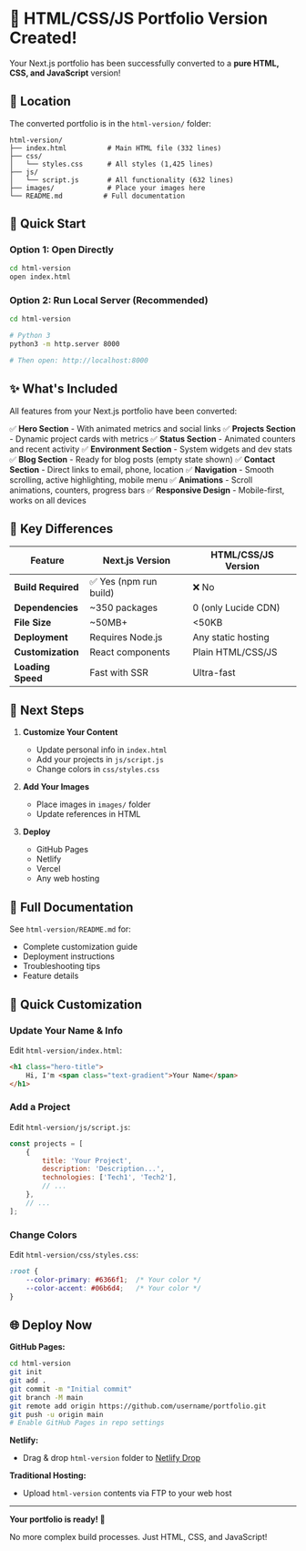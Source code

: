 # 🎉 HTML/CSS/JS Portfolio Version Created!

Your Next.js portfolio has been successfully converted to a **pure HTML, CSS, and JavaScript** version!

## 📁 Location

The converted portfolio is in the `html-version/` folder:

```
html-version/
├── index.html          # Main HTML file (332 lines)
├── css/
│   └── styles.css      # All styles (1,425 lines)
├── js/
│   └── script.js       # All functionality (632 lines)
├── images/             # Place your images here
└── README.md          # Full documentation
```

## 🚀 Quick Start

### Option 1: Open Directly
```bash
cd html-version
open index.html
```

### Option 2: Run Local Server (Recommended)
```bash
cd html-version

# Python 3
python3 -m http.server 8000

# Then open: http://localhost:8000
```

## ✨ What's Included

All features from your Next.js portfolio have been converted:

✅ **Hero Section** - With animated metrics and social links
✅ **Projects Section** - Dynamic project cards with metrics
✅ **Status Section** - Animated counters and recent activity
✅ **Environment Section** - System widgets and dev stats
✅ **Blog Section** - Ready for blog posts (empty state shown)
✅ **Contact Section** - Direct links to email, phone, location
✅ **Navigation** - Smooth scrolling, active highlighting, mobile menu
✅ **Animations** - Scroll animations, counters, progress bars
✅ **Responsive Design** - Mobile-first, works on all devices

## 🎨 Key Differences

| Feature | Next.js Version | HTML/CSS/JS Version |
|---------|----------------|---------------------|
| **Build Required** | ✅ Yes (npm run build) | ❌ No |
| **Dependencies** | ~350 packages | 0 (only Lucide CDN) |
| **File Size** | ~50MB+ | <50KB |
| **Deployment** | Requires Node.js | Any static hosting |
| **Customization** | React components | Plain HTML/CSS/JS |
| **Loading Speed** | Fast with SSR | Ultra-fast |

## 📝 Next Steps

1. **Customize Your Content**
   - Update personal info in `index.html`
   - Add your projects in `js/script.js`
   - Change colors in `css/styles.css`

2. **Add Your Images**
   - Place images in `images/` folder
   - Update references in HTML

3. **Deploy**
   - GitHub Pages
   - Netlify
   - Vercel
   - Any web hosting

## 📖 Full Documentation

See `html-version/README.md` for:
- Complete customization guide
- Deployment instructions
- Troubleshooting tips
- Feature details

## 🎯 Quick Customization

### Update Your Name & Info
Edit `html-version/index.html`:
```html
<h1 class="hero-title">
    Hi, I'm <span class="text-gradient">Your Name</span>
</h1>
```

### Add a Project
Edit `html-version/js/script.js`:
```javascript
const projects = [
    {
        title: 'Your Project',
        description: 'Description...',
        technologies: ['Tech1', 'Tech2'],
        // ...
    },
    // ...
];
```

### Change Colors
Edit `html-version/css/styles.css`:
```css
:root {
    --color-primary: #6366f1;  /* Your color */
    --color-accent: #06b6d4;   /* Your color */
}
```

## 🌐 Deploy Now

**GitHub Pages:**
```bash
cd html-version
git init
git add .
git commit -m "Initial commit"
git branch -M main
git remote add origin https://github.com/username/portfolio.git
git push -u origin main
# Enable GitHub Pages in repo settings
```

**Netlify:**
- Drag & drop `html-version` folder to [Netlify Drop](https://app.netlify.com/drop)

**Traditional Hosting:**
- Upload `html-version` contents via FTP to your web host

---

**Your portfolio is ready! 🚀**

No more complex build processes. Just HTML, CSS, and JavaScript!
